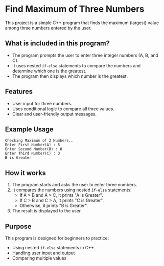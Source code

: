 # Find Maximum of Three Numbers

This project is a simple C++ program that finds the maximum (largest) value among three numbers entered by the user.

## What is included in this program?

- The program prompts the user to enter three integer numbers (A, B, and C).
- It uses nested `if-else` statements to compare the numbers and determine which one is the greatest.
- The program then displays which number is the greatest.

## Features

- User input for three numbers.
- Uses conditional logic to compare all three values.
- Clear and user-friendly output messages.

## Example Usage

```
Checking Maximum of 2 Numbers..
Enter First Number(A) : 5
Enter Second Number(B) : 8
Enter Third Number(C) : 3
B is Greater
```

## How it works

1. The program starts and asks the user to enter three numbers.
2. It compares the numbers using nested `if-else` statements:
   - If A > B and A > C, it prints "A is Greater".
   - If C > B and C > A, it prints "C is Greater".
   - Otherwise, it prints "B is Greater".
3. The result is displayed to the user.

## Purpose

This program is designed for beginners to practice:

- Using nested `if-else` statements in C++
- Handling user input and output
- Comparing multiple values
